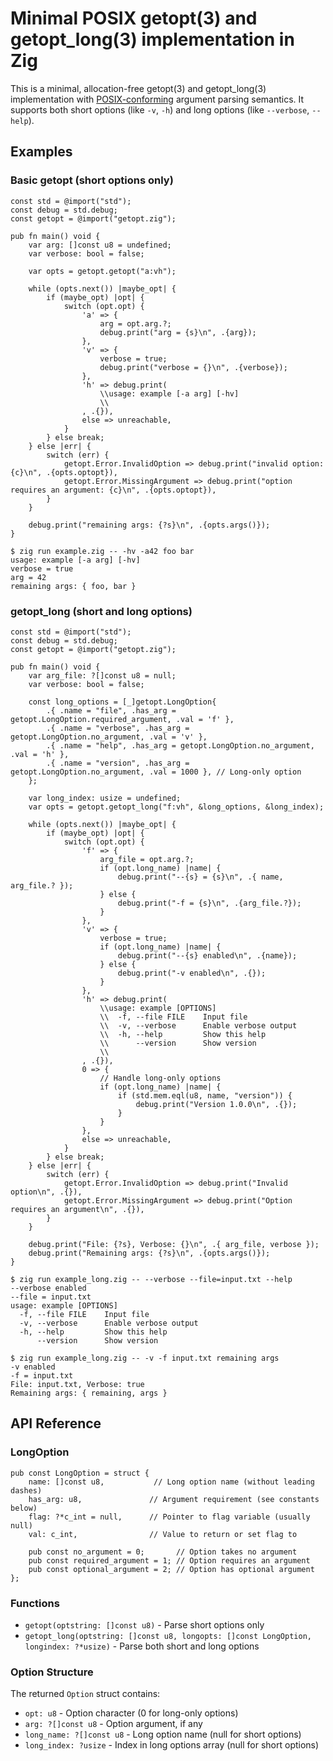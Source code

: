 # Minimal POSIX getopt(3) and getopt_long(3) implementation in Zig

This is a minimal, allocation-free getopt(3) and getopt_long(3) implementation with [POSIX-conforming](http://pubs.opengroup.org/onlinepubs/9699919799/functions/getopt.html) argument parsing semantics. It supports both short options (like `-v`, `-h`) and long options (like `--verbose`, `--help`).

## Examples

### Basic getopt (short options only)

```zig
const std = @import("std");
const debug = std.debug;
const getopt = @import("getopt.zig");

pub fn main() void {
    var arg: []const u8 = undefined;
    var verbose: bool = false;

    var opts = getopt.getopt("a:vh");

    while (opts.next()) |maybe_opt| {
        if (maybe_opt) |opt| {
            switch (opt.opt) {
                'a' => {
                    arg = opt.arg.?;
                    debug.print("arg = {s}\n", .{arg});
                },
                'v' => {
                    verbose = true;
                    debug.print("verbose = {}\n", .{verbose});
                },
                'h' => debug.print(
                    \\usage: example [-a arg] [-hv]
                    \\
                , .{}),
                else => unreachable,
            }
        } else break;
    } else |err| {
        switch (err) {
            getopt.Error.InvalidOption => debug.print("invalid option: {c}\n", .{opts.optopt}),
            getopt.Error.MissingArgument => debug.print("option requires an argument: {c}\n", .{opts.optopt}),
        }
    }

    debug.print("remaining args: {?s}\n", .{opts.args()});
}
```

```
$ zig run example.zig -- -hv -a42 foo bar
usage: example [-a arg] [-hv]
verbose = true
arg = 42
remaining args: { foo, bar }
```

### getopt_long (short and long options)

```zig
const std = @import("std");
const debug = std.debug;
const getopt = @import("getopt.zig");

pub fn main() void {
    var arg_file: ?[]const u8 = null;
    var verbose: bool = false;

    const long_options = [_]getopt.LongOption{
        .{ .name = "file", .has_arg = getopt.LongOption.required_argument, .val = 'f' },
        .{ .name = "verbose", .has_arg = getopt.LongOption.no_argument, .val = 'v' },
        .{ .name = "help", .has_arg = getopt.LongOption.no_argument, .val = 'h' },
        .{ .name = "version", .has_arg = getopt.LongOption.no_argument, .val = 1000 }, // Long-only option
    };

    var long_index: usize = undefined;
    var opts = getopt.getopt_long("f:vh", &long_options, &long_index);

    while (opts.next()) |maybe_opt| {
        if (maybe_opt) |opt| {
            switch (opt.opt) {
                'f' => {
                    arg_file = opt.arg.?;
                    if (opt.long_name) |name| {
                        debug.print("--{s} = {s}\n", .{ name, arg_file.? });
                    } else {
                        debug.print("-f = {s}\n", .{arg_file.?});
                    }
                },
                'v' => {
                    verbose = true;
                    if (opt.long_name) |name| {
                        debug.print("--{s} enabled\n", .{name});
                    } else {
                        debug.print("-v enabled\n", .{});
                    }
                },
                'h' => debug.print(
                    \\usage: example [OPTIONS]
                    \\  -f, --file FILE    Input file
                    \\  -v, --verbose      Enable verbose output
                    \\  -h, --help         Show this help
                    \\      --version      Show version
                    \\
                , .{}),
                0 => {
                    // Handle long-only options
                    if (opt.long_name) |name| {
                        if (std.mem.eql(u8, name, "version")) {
                            debug.print("Version 1.0.0\n", .{});
                        }
                    }
                },
                else => unreachable,
            }
        } else break;
    } else |err| {
        switch (err) {
            getopt.Error.InvalidOption => debug.print("Invalid option\n", .{}),
            getopt.Error.MissingArgument => debug.print("Option requires an argument\n", .{}),
        }
    }

    debug.print("File: {?s}, Verbose: {}\n", .{ arg_file, verbose });
    debug.print("Remaining args: {?s}\n", .{opts.args()});
}
```

```
$ zig run example_long.zig -- --verbose --file=input.txt --help
--verbose enabled
--file = input.txt
usage: example [OPTIONS]
  -f, --file FILE    Input file
  -v, --verbose      Enable verbose output
  -h, --help         Show this help
      --version      Show version

$ zig run example_long.zig -- -v -f input.txt remaining args
-v enabled
-f = input.txt
File: input.txt, Verbose: true
Remaining args: { remaining, args }
```

## API Reference

### LongOption

```zig
pub const LongOption = struct {
    name: []const u8,           // Long option name (without leading dashes)
    has_arg: u8,               // Argument requirement (see constants below)  
    flag: ?*c_int = null,      // Pointer to flag variable (usually null)
    val: c_int,                // Value to return or set flag to

    pub const no_argument = 0;       // Option takes no argument
    pub const required_argument = 1; // Option requires an argument  
    pub const optional_argument = 2; // Option has optional argument
};
```

### Functions

- `getopt(optstring: []const u8)` - Parse short options only
- `getopt_long(optstring: []const u8, longopts: []const LongOption, longindex: ?*usize)` - Parse both short and long options

### Option Structure

The returned `Option` struct contains:
- `opt: u8` - Option character (0 for long-only options)
- `arg: ?[]const u8` - Option argument, if any
- `long_name: ?[]const u8` - Long option name (null for short options)  
- `long_index: ?usize` - Index in long options array (null for short options)
